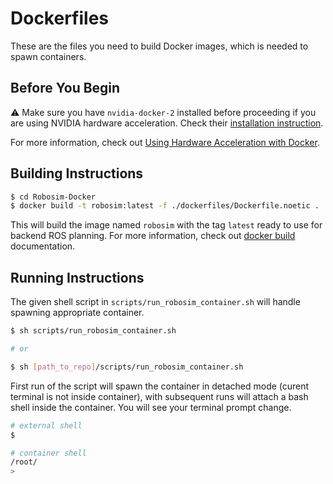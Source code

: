 # Dockerfiles

These are the files you need to build Docker images, which is needed to spawn containers.

## Before You Begin

:warning: Make sure you have `nvidia-docker-2` installed before proceeding if you are using NVIDIA hardware acceleration. Check their [installation instruction](https://docs.nvidia.com/datacenter/cloud-native/container-toolkit/install-guide.html#docker).

For more information, check out [Using Hardware Acceleration with Docker](http://wiki.ros.org/docker/Tutorials/Hardware%20Acceleration).

## Building Instructions

```bash
$ cd Robosim-Docker
$ docker build -t robosim:latest -f ./dockerfiles/Dockerfile.noetic .
```

This will build the image named `robosim` with the tag `latest` ready to use for backend ROS planning. For more information, check out [docker build](https://docs.docker.com/engine/reference/commandline/build/) documentation.

## Running Instructions

The given shell script in `scripts/run_robosim_container.sh` will handle spawning appropriate container.

```bash
$ sh scripts/run_robosim_container.sh

# or

$ sh [path_to_repo]/scripts/run_robosim_container.sh
```

First run of the script will spawn the container in detached mode (curent terminal is not inside container), with subsequent runs will attach a bash shell inside the container. You will see your terminal prompt change.

```bash
# external shell
$

# container shell
/root/
> 
```